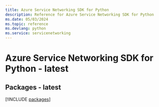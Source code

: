 ```yaml
---
title: Azure Service Networking SDK for Python
description: Reference for Azure Service Networking SDK for Python
ms.date: 05/03/2024
ms.topic: reference
ms.devlang: python
ms.service: servicenetworking
---
```

# Azure Service Networking SDK for Python - latest
## Packages - latest
[!INCLUDE [packages](service-networking-index.md)]